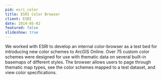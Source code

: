 ```yaml
---
pid: esri_color
title: ESRI Color Browser
client: ESRI
date: 2014-05-02
featured: false
slideshow: true
---
```


We worked with ESRI to develop an internal color-browser as a test bed for introducing new color schemes to ArcGIS Online. Over 75 custom color schemes were designed for use with thematic data on several built-in basemaps of different styles. The browser allows users to page through thematic map types, see the color schemes mapped to a test dataset, and view color specifications.
